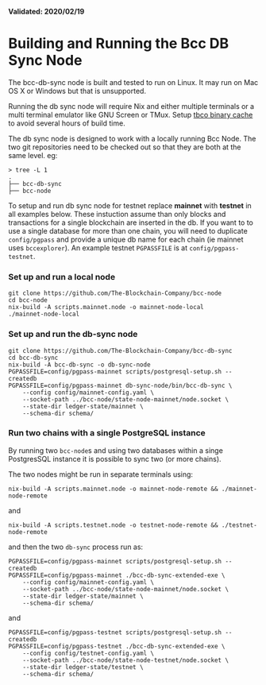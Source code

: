 **Validated: 2020/02/19**

# Building and Running the Bcc DB Sync Node

The bcc-db-sync node is built and tested to run on Linux. It may run on Mac OS X or Windows but
that is unsupported.

Running the db sync node will require Nix and either multiple terminals or a multi terminal
emulator like GNU Screen or TMux.
Setup [tbco binary cache](https://github.com/The-Blockchain-Company/bcc-node/blob/master/doc/getting-started/building-the-node-using-nix.md#tbco-binary-cache)
to avoid several hours of build time.

The db sync node is designed to work with a locally running Bcc Node. The two git repositories need to be checked out so that
they are both at the same level. eg:

```
> tree -L 1
.
├── bcc-db-sync
├── bcc-node
```
To setup and run db sync node for testnet replace **mainnet** with **testnet** in all examples below.
These instuction assume than only blocks and transactions for a single blockchain are inserted in
the db. If you want to to use a single database for more than one chain, you will need to duplicate
`config/pgpass` and provide a unique db name for each chain (ie mainnet uses `bccexplorer`). An example
testnet `PGPASSFILE` is at `config/pgpass-testnet`.

### Set up and run a local node
```
git clone https://github.com/The-Blockchain-Company/bcc-node
cd bcc-node
nix-build -A scripts.mainnet.node -o mainnet-node-local
./mainnet-node-local
```

### Set up and run the db-sync node
```
git clone https://github.com/The-Blockchain-Company/bcc-db-sync
cd bcc-db-sync
nix-build -A bcc-db-sync -o db-sync-node
PGPASSFILE=config/pgpass-mainnet scripts/postgresql-setup.sh --createdb
PGPASSFILE=config/pgpass-mainnet db-sync-node/bin/bcc-db-sync \
    --config config/mainnet-config.yaml \
    --socket-path ../bcc-node/state-node-mainnet/node.socket \
    --state-dir ledger-state/mainnet \
    --schema-dir schema/
```

### Run two chains with a single PostgreSQL instance

By running two `bcc-node`s and using two databases within a singe PostgresSQL instance it is
possible to sync two (or more chains).

The two nodes might be run in separate terminals using:
```
nix-build -A scripts.mainnet.node -o mainnet-node-remote && ./mainnet-node-remote
```
and
```
nix-build -A scripts.testnet.node -o testnet-node-remote && ./testnet-node-remote
```
and then the two `db-sync` process run as:
```
PGPASSFILE=config/pgpass-mainnet scripts/postgresql-setup.sh --createdb
PGPASSFILE=config/pgpass-mainnet ./bcc-db-sync-extended-exe \
    --config config/mainnet-config.yaml \
    --socket-path ../bcc-node/state-node-mainnet/node.socket \
    --state-dir ledger-state/mainnet \
    --schema-dir schema/
```
and
```
PGPASSFILE=config/pgpass-testnet scripts/postgresql-setup.sh --createdb
PGPASSFILE=config/pgpass-testnet ./bcc-db-sync-extended-exe \
    --config config/testnet-config.yaml \
    --socket-path ../bcc-node/state-node-testnet/node.socket \
    --state-dir ledger-state/testnet \
    --schema-dir schema/
```
